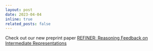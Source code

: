 ```yaml
---
layout: post
date: 2023-04-04
inline: true
related_posts: false
---
```


Check out our new preprint paper <a href="https://debjitpaul.github.io/refiner/">REFINER: Reasoning Feedback on Intermediate Representations
